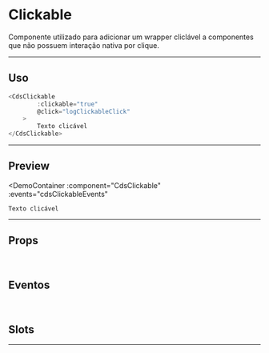 # Clickable

Componente utilizado para adicionar um wrapper cliclável a componentes que não possuem interação nativa por clique.

---

## Uso

```js
<CdsClickable
		:clickable="true"
		@click="logClickableClick"
	>
		Texto clicável
</CdsClickable>
```

---

## Preview

<DemoContainer
	:component="CdsClickable"
	:events="cdsClickableEvents"
>
	Texto clicável
</DemoContainer>

---

## Props

<APITable
	name="Clickable"
	section="props"
/>
<br />

## Eventos

<APITable
	name="Clickable"
	section="events"
/>
<br />

## Slots

<APITable
	name="Clickable"
	section="slots"
/>

---

<script setup>
import CdsClickable from '@/components/Clickable.vue';

const cdsClickableEvents = [
	'cds-click'
];
</script>
